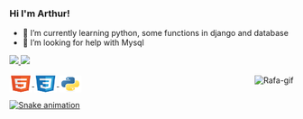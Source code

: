 ### Hi I'm Arthur! 

- 🌱 I’m currently learning python, some functions in django and database
- 🤔 I’m looking for help with Mysql 

<div>
  <a href="https://beacons.ai/Arthur-Gon">
  <img height="180em" src="https://github-readme-stats.vercel.app/api?username=Arthur-Gon&show_icons=true&theme=dracula&include_all_commits=true&count_private=true"/>
  <img height="180em" src="https://github-readme-stats.vercel.app/api/top-langs/?username=Arthur-Gon&layout=compact&langs_count=16&theme=dracula"/>
</div>
   
<div style="display: inline_block"><br>
  <img align="center" alt="Rafa-HTML" height="30" width="40" src="https://raw.githubusercontent.com/devicons/devicon/master/icons/html5/html5-original.svg">
  <img align="center" alt="Rafa-CSS" height="30" width="40" src="https://raw.githubusercontent.com/devicons/devicon/master/icons/css3/css3-original.svg">
  <img align="center" alt="Rafa-Python" height="30" width="40" src="https://raw.githubusercontent.com/devicons/devicon/master/icons/python/python-original.svg">
  <img align="right" alt="Rafa-gif" src="https://cdn.discordapp.com/attachments/795358919417397249/825430589581688872/hi.gif">
</div>
  
  ![Snake animation](https://github.com/rafaballerini2/rafaballerini2/blob/output/github-contribution-grid-snake.svg)
